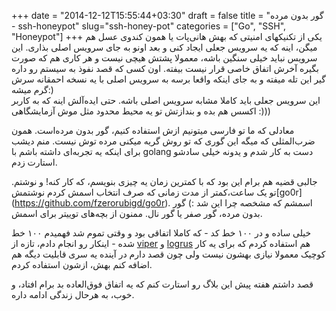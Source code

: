 +++
date = "2014-12-12T15:55:44+03:30"
draft = false
title = "گور بدون مرده - ssh-honeypot"
slug="ssh-honey-pot"
categories = ["Go", "SSH", "Honeypot"]
+++
یکی از تکنیکهای امنیتی که بهش هانی‌پات یا همون کندوی عسل هم میگن، اینه که یه سرویس جعلی ایجاد کنی و بعد اونو به جای سرویس اصلی بذاری. این سرویس نباید خیلی سنگین باشه، معمولا پشتش هیچی نیست و هر کاری هم که صورت بگیره آخرش اتفاق خاصی قرار نیست بیفته. اون کسی که قصد نفوذ به سیستم رو داره گیر این تله میفته و به جای اینکه واقعا برسه به سرویس اصلی با یه نسخه احمقانه سرش گرم میشه:)  
این سرویس جعلی باید کاملا مشابه سرویس اصلی باشه. حتی ایده‌آلش اینه که به کاربر اکسس هم بده و بندازتش تو یه محیط محدود مثل موش آزمایشگاهی :)))

معادلی که ما تو فارسی میتونیم ازش استفاده کنیم، گور بدون مرده‌است. همون ضرب‌المثلی که میگه این گوری که تو روش گریه میکنی مرده توش نیست. منم دیشب برای اینکه یه تجربه‌ای داشته باشم با golang دست به کار شدم و یدونه خیلی سادشو استارت زدم. 

 جالبی قضیه هم برام این بود که با کمترین زمان یه چیزی بنویسم، که کار کنه! و نوشتم. تو یک ساعت،‌کمتر از مدت زمانی که صرف انتخاب اسمش کردم نوشتمش[go0r] (https://github.com/fzerorubigd/go0r). اسمشم که مشخصه چرا این شد :) گور بدون مرده، گور صفر یا گور نال. ممنون از بچه‌های توییتر برای اسمش. 

خیلی ساده و در ۱۰۰ خط کد - که کاملا اتفاقی بود و وقتی تموم شد فهمیدم ۱۰۰ خط شده - اینکار رو انجام دادم، تازه از  [viper](http://spf13.com/project/viper) و [logrus](https://github.com/Sirupsen/logrus) هم استفاده کردم که برای یه کار کوچیک معمولا نیازی بهشون نیست ولی چون قصد دارم در آینده یه سری قابلیت دیگه هم اضافه کنم بهش، ازشون استفاده کردم. 

قصد داشتم هفته پیش این بلاگ رو استارت کنم که یه اتفاق فوق‌العاده بد برام افتاد، و خوب، به هرحال زندگی ادامه داره.



